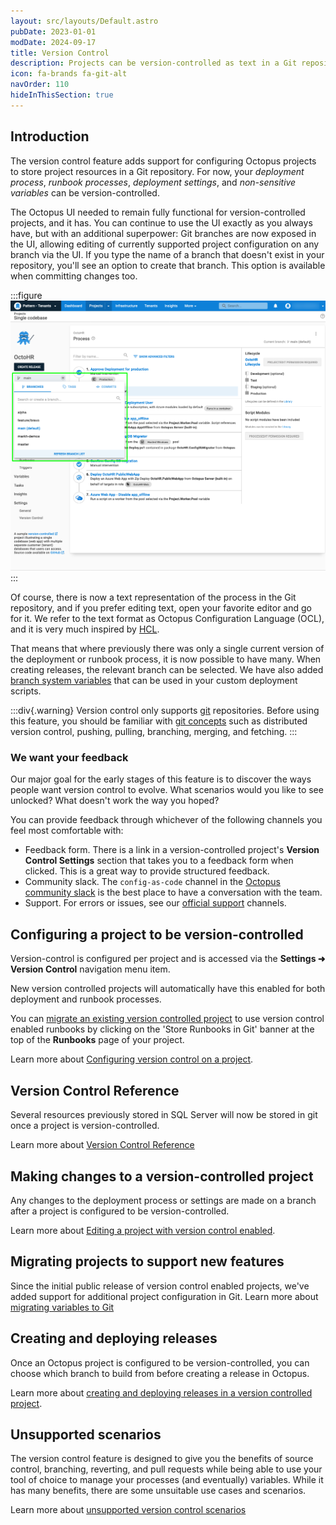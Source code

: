 ```yaml
---
layout: src/layouts/Default.astro
pubDate: 2023-01-01
modDate: 2024-09-17
title: Version Control
description: Projects can be version-controlled as text in a Git repository 
icon: fa-brands fa-git-alt
navOrder: 110 
hideInThisSection: true
---
```


## Introduction 

The version control feature adds support for configuring Octopus projects to store project resources in a Git repository. For now, your _deployment process_, _runbook processes_, _deployment settings_, and _non-sensitive variables_ can be version-controlled.

The Octopus UI needed to remain fully functional for version-controlled projects, and it has. You can continue to use the UI exactly as you always have, but with an additional superpower: Git branches are now exposed in the UI, allowing editing of currently supported project configuration on any branch via the UI. If you type the name of a branch that doesn't exist in your repository, you'll see an option to create that branch. This option is available when committing changes too.

:::figure
![Branch-switcher UI](/docs/projects/version-control/branch-switcher-ui.png)
:::

Of course, there is now a text representation of the process in the Git repository, and if you prefer editing text, open your favorite editor and go for it. We refer to the text format as Octopus Configuration Language (OCL), and it is very much inspired by [HCL](https://github.com/hashicorp/hcl).

That means that where previously there was only a single current version of the deployment or runbook process, it is now possible to have many. When creating releases, the relevant branch can be selected. We have also added [branch system variables](/docs/projects/variables/system-variables/#release-branch-information) that can be used in your custom deployment scripts.

:::div{.warning}
Version control only supports [git](https://git-scm.com/) repositories.  Before using this feature, you should be familiar with [git concepts](https://git-scm.com/doc) such as distributed version control, pushing, pulling, branching, merging, and fetching.
:::

### We want your feedback

Our major goal for the early stages of this feature is to discover the ways people want version control to evolve. What scenarios would you like to see unlocked? What doesn't work the way you hoped? 

You can provide feedback through whichever of the following channels you feel most comfortable with: 

- Feedback form. There is a link in a version-controlled project's **Version Control Settings** section that takes you to a feedback form when clicked. This is a great way to provide structured feedback. 
- Community slack. The `config-as-code` channel in the [Octopus community slack](https://octopus.com/slack) is the best place to have a conversation with the team.
- Support. For errors or issues, see our [official support](https://octopus.com/support) channels. 

## Configuring a project to be version-controlled 

Version-control is configured per project and is accessed via the **Settings ➜ Version Control** navigation menu item. 

New version controlled projects will automatically have this enabled for both deployment and runbook processes. 

You can [migrate an existing version controlled project](/docs/runbooks/config-as-code-runbooks#cac-runbooks-on-an-existing-version-controlled-project) to use version control enabled runbooks by clicking on the 'Store Runbooks in Git' banner at the top of the **Runbooks** page of your project.

Learn more about [Configuring version control on a project](/docs/projects/version-control/converting).

## Version Control Reference

Several resources previously stored in SQL Server will now be stored in git once a project is version-controlled.

Learn more about [Version Control Reference](/docs/projects/version-control/version-control-reference)

## Making changes to a version-controlled project

Any changes to the deployment process or settings are made on a branch after a project is configured to be version-controlled.

Learn more about [Editing a project with version control enabled](/docs/projects/version-control/editing-a-project-with-version-control-enabled).

## Migrating projects to support new features

Since the initial public release of version control enabled projects, we've added support for additional project configuration in Git. Learn more about [migrating variables to Git](/docs/projects/version-control/converting/migrating-variables)

## Creating and deploying releases

Once an Octopus project is configured to be version-controlled, you can choose which branch to build from before creating a release in Octopus.

Learn more about [creating and deploying releases in a version controlled project](/docs/projects/version-control/creating-and-deploying-releases-version-controlled-project).

## Unsupported scenarios

The version control feature is designed to give you the benefits of source control, branching, reverting, and pull requests while being able to use your tool of choice to manage your processes (and eventually) variables. While it has many benefits, there are some unsuitable use cases and scenarios.

Learn more about [unsupported version control scenarios](/docs/projects/version-control/unsupported-version-control-scenarios)